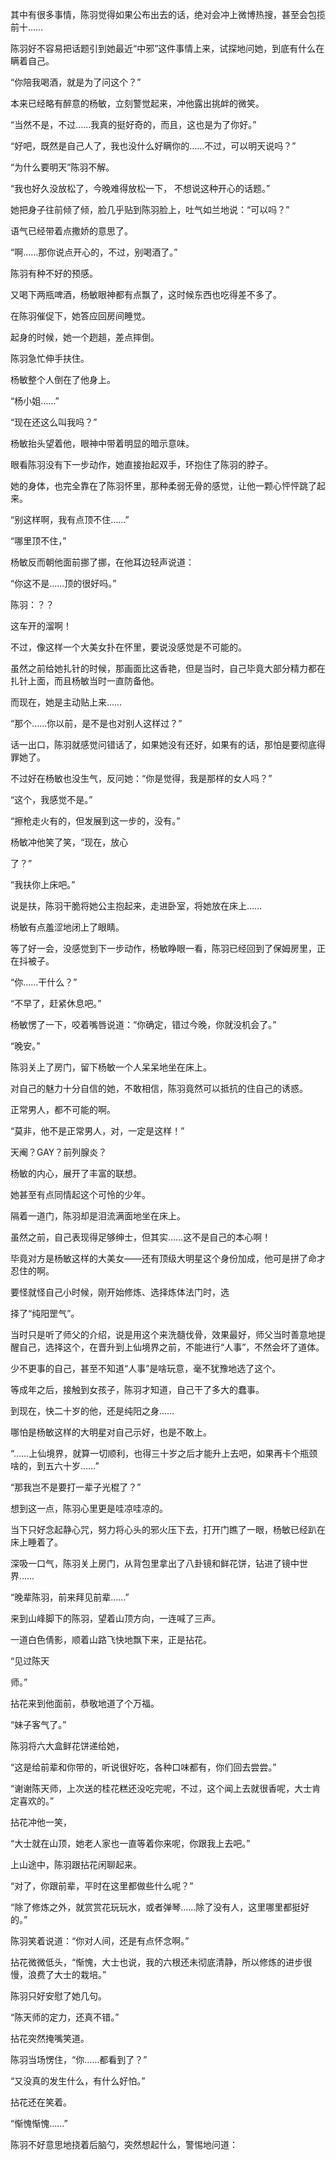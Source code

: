 其中有很多事情，陈羽觉得如果公布出去的话，绝对会冲上微博热搜，甚至会包揽前十……

陈羽好不容易把话题引到她最近“中邪”这件事情上来，试探地问她，到底有什么在瞒着自己。

“你陪我喝酒，就是为了问这个？”

本来已经略有醉意的杨敏，立刻警觉起来，冲他露出挑衅的微笑。

“当然不是，不过……我真的挺好奇的，而且，这也是为了你好。”

“好吧，既然是自己人了，我也没什么好瞒你的……不过，可以明天说吗？”

“为什么要明天”陈羽不解。

“我也好久没放松了，今晚难得放松一下， 不想说这种开心的话题。”

她把身子往前倾了倾，脸几乎贴到陈羽脸上，吐气如兰地说：“可以吗？”

语气已经带着点撒娇的意思了。

“啊……那你说点开心的，不过，别喝酒了。”

陈羽有种不好的预感。

又喝下两瓶啤酒，杨敏眼神都有点飘了，这时候东西也吃得差不多了。

在陈羽催促下，她答应回房间睡觉。

起身的时候，她一个趔趄，差点摔倒。

陈羽急忙伸手扶住。

杨敏整个人倒在了他身上。

“杨小姐……”

“现在还这么叫我吗？”

杨敏抬头望着他，眼神中带着明显的暗示意味。

眼看陈羽没有下一步动作，她直接抬起双手，环抱住了陈羽的脖子。

她的身体，也完全靠在了陈羽怀里，那种柔弱无骨的感觉，让他一颗心怦怦跳了起来。

“别这样啊，我有点顶不住……”

“哪里顶不住，”

杨敏反而朝他面前挪了挪，在他耳边轻声说道：

“你这不是……顶的很好吗。”

陈羽：？？

这车开的溜啊！

不过，像这样一个大美女扑在怀里，要说没感觉是不可能的。

虽然之前给她扎针的时候，那画面比这香艳，但是当时，自己毕竟大部分精力都在扎针上面，而且杨敏当时一直防备他。

而现在，她是主动贴上来……

“那个……你以前，是不是也对别人这样过？”

话一出口，陈羽就感觉问错话了，如果她没有还好，如果有的话，那怕是要彻底得罪她了。

不过好在杨敏也没生气，反问她：“你是觉得，我是那样的女人吗？”

“这个，我感觉不是。”

“擦枪走火有的，但发展到这一步的，没有。”

杨敏冲他笑了笑，“现在，放心

了？”

“我扶你上床吧。”

说是扶，陈羽干脆将她公主抱起来，走进卧室，将她放在床上……

杨敏有点羞涩地闭上了眼睛。

等了好一会，没感觉到下一步动作，杨敏睁眼一看，陈羽已经回到了保姆房里，正在抖被子。

“你……干什么？”

“不早了，赶紧休息吧。”

杨敏愣了一下，咬着嘴唇说道：“你确定，错过今晚，你就没机会了。”

“晚安。”

陈羽关上了房门，留下杨敏一个人呆呆地坐在床上。

对自己的魅力十分自信的她，不敢相信，陈羽竟然可以抵抗的住自己的诱惑。

正常男人，都不可能的啊。

“莫非，他不是正常男人，对，一定是这样！”

天阉？GAY？前列腺炎？

杨敏的内心，展开了丰富的联想。

她甚至有点同情起这个可怜的少年。

隔着一道门，陈羽却是泪流满面地坐在床上。

虽然之前，自己表现得足够绅士，但其实……这不是自己的本心啊！

毕竟对方是杨敏这样的大美女——还有顶级大明星这个身份加成，他可是拼了命才忍住的啊。

要怪就怪自己小时候，刚开始修炼、选择炼体法门时，选

择了“纯阳罡气”。

当时只是听了师父的介绍，说是用这个来洗髓伐骨，效果最好，师父当时善意地提醒自己，选择这个，在晋升到上仙境界之前，不能进行“人事”，不然会坏了道体。

少不更事的自己，甚至不知道“人事”是啥玩意，毫不犹豫地选了这个。

等成年之后，接触到女孩子，陈羽才知道，自己干了多大的蠢事。

到现在，快二十岁的他，还是纯阳之身……

哪怕是杨敏这样的大明星对自己示好，也是不敢上。

“……上仙境界，就算一切顺利，也得三十岁之后才能升上去吧，如果再卡个瓶颈啥的，到五六十岁……”

“那我岂不是要打一辈子光棍了？”

想到这一点，陈羽心里更是哇凉哇凉的。

当下只好念起静心咒，努力将心头的邪火压下去，打开门瞧了一眼，杨敏已经趴在床上睡着了。

深吸一口气，陈羽关上房门，从背包里拿出了八卦镜和鲜花饼，钻进了镜中世界……

“晚辈陈羽，前来拜见前辈……”

来到山峰脚下的陈羽，望着山顶方向，一连喊了三声。

一道白色倩影，顺着山路飞快地飘下来，正是拈花。

“见过陈天

师。”

拈花来到他面前，恭敬地道了个万福。

“妹子客气了。”

陈羽将六大盒鲜花饼递给她，

“这是给前辈和你带的，听说很好吃，各种口味都有，你们回去尝尝。”

“谢谢陈天师，上次送的桂花糕还没吃完呢，不过，这个闻上去就很香呢，大士肯定喜欢的。”

拈花冲他一笑，

“大士就在山顶，她老人家也一直等着你来呢，你跟我上去吧。”

上山途中，陈羽跟拈花闲聊起来。

“对了，你跟前辈，平时在这里都做些什么呢？”

“除了修炼之外，就赏赏花玩玩水，或者弹琴……除了没有人，这里哪里都挺好的。”

陈羽笑着说道：“你对人间，还是有点怀念啊。”

拈花微微低头，“惭愧，大士也说，我的六根还未彻底清静，所以修炼的进步很慢，浪费了大士的栽培。”

陈羽只好安慰了她几句。

“陈天师的定力，还真不错。”

拈花突然掩嘴笑道。

陈羽当场愣住，“你……都看到了？”

“又没真的发生什么，有什么好怕。”

拈花还在笑着。

“惭愧惭愧……”

陈羽不好意思地挠着后脑勺，突然想起什么，警惕地问道：

